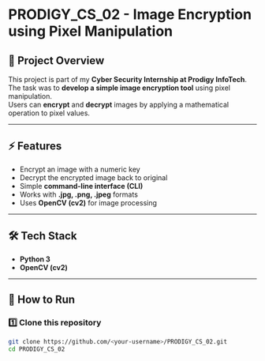 # PRODIGY_CS_02 - Image Encryption using Pixel Manipulation

## 🔐 Project Overview
This project is part of my **Cyber Security Internship at Prodigy InfoTech**.  
The task was to **develop a simple image encryption tool** using pixel manipulation.  
Users can **encrypt** and **decrypt** images by applying a mathematical operation to pixel values.

---

## ⚡ Features
- Encrypt an image with a numeric key
- Decrypt the encrypted image back to original
- Simple **command-line interface (CLI)**
- Works with **.jpg, .png, .jpeg** formats
- Uses **OpenCV (cv2)** for image processing

---

## 🛠️ Tech Stack
- **Python 3**
- **OpenCV (cv2)**

---

## 🚀 How to Run

### 1️⃣ Clone this repository
```bash
git clone https://github.com/<your-username>/PRODIGY_CS_02.git
cd PRODIGY_CS_02
